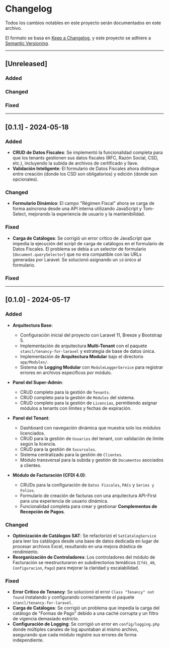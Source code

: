 # Changelog

Todos los cambios notables en este proyecto serán documentados en este archivo.

El formato se basa en [Keep a Changelog](https://keepachangelog.com/en/1.0.0/),
y este proyecto se adhiere a [Semantic Versioning](https://semver.org/spec/v2.0.0.html).

---

## [Unreleased]

### Added

### Changed

### Fixed

---

## [0.1.1] - 2024-05-18

### Added
*   **CRUD de Datos Fiscales**: Se implementó la funcionalidad completa para que los tenants gestionen sus datos fiscales (RFC, Razón Social, CSD, etc.), incluyendo la subida de archivos de certificado y llave.
*   **Validación Inteligente**: El formulario de Datos Fiscales ahora distingue entre creación (donde los CSD son obligatorios) y edición (donde son opcionales).

### Changed
*   **Formulario Dinámico**: El campo "Régimen Fiscal" ahora se carga de forma asíncrona desde una API interna utilizando JavaScript y Tom-Select, mejorando la experiencia de usuario y la mantenibilidad.

### Fixed
*   **Carga de Catálogos**: Se corrigió un error crítico de JavaScript que impedía la ejecución del script de carga de catálogos en el formulario de Datos Fiscales. El problema se debía a un selector de formulario (`document.querySelector`) que no era compatible con las URLs generadas por Laravel. Se solucionó asignando un `id` único al formulario.

### Fixed

---

## [0.1.0] - 2024-05-17

### Added

*   **Arquitectura Base**:
    *   Configuración inicial del proyecto con Laravel 11, Breeze y Bootstrap 5.
    *   Implementación de arquitectura **Multi-Tenant** con el paquete `stancl/tenancy-for-laravel` y estrategia de base de datos única.
    *   Implementación de **Arquitectura Modular** bajo el directorio `app/Modules/`.
    *   Sistema de **Logging Modular** con `ModuleLoggerService` para registrar errores en archivos específicos por módulo.

*   **Panel del Super-Admin**:
    *   CRUD completo para la gestión de `Tenants`.
    *   CRUD completo para la gestión de `Módulos` del sistema.
    *   CRUD completo para la gestión de `Licencias`, permitiendo asignar módulos a tenants con límites y fechas de expiración.

*   **Panel del Tenant**:
    *   Dashboard con navegación dinámica que muestra solo los módulos licenciados.
    *   CRUD para la gestión de `Usuarios` del tenant, con validación de límite según la licencia.
    *   CRUD para la gestión de `Sucursales`.
    *   Sistema centralizado para la gestión de `Clientes`.
    *   Módulo transversal para la subida y gestión de `Documentos` asociados a clientes.

*   **Módulo de Facturación (CFDI 4.0)**:
    *   CRUDs para la configuración de `Datos Fiscales`, `PACs` y `Series y Folios`.
    *   Formulario de creación de facturas con una arquitectura API-First para una experiencia de usuario dinámica.
    *   Funcionalidad completa para crear y gestionar **Complementos de Recepción de Pagos**.

### Changed

*   **Optimización de Catálogos SAT**: Se refactorizó el `SatCatalogService` para leer los catálogos desde una base de datos dedicada en lugar de procesar archivos Excel, resultando en una mejora drástica de rendimiento.
*   **Reorganización de Controladores**: Los controladores del módulo de Facturación se reestructuraron en subdirectorios temáticos (`Cfdi_40`, `Configuracion`, `Pago`) para mejorar la claridad y escalabilidad.

### Fixed

*   **Error Crítico de Tenancy**: Se solucionó el error `Class "Tenancy" not found` instalando y configurando correctamente el paquete `stancl/tenancy-for-laravel`.
*   **Carga de Catálogos**: Se corrigió un problema que impedía la carga del catálogo de "Formas de Pago" debido a una caché corrupta y un filtro de vigencia demasiado estricto.
*   **Configuración de Logging**: Se corrigió un error en `config/logging.php` donde múltiples canales de log apuntaban al mismo archivo, asegurando que cada módulo registre sus errores de forma independiente.
